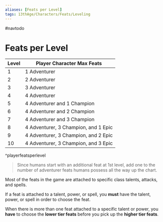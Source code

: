 ```yaml
---
aliases: [Feats per Level]
tags: 13thAge/Characters/Feats/Leveling
---
```


#navtodo 

# Feats per Level

| Level | Player Character Max Feats           |
| ----- | ------------------------------------ |
| 1     | 1 Adventurer                         |
| 2     | 2 Adventurer                         |
| 3     | 3 Adventurer                         |
| 4     | 4 Adventurer                         |
| 5     | 4 Adventurer and 1 Champion          |
| 6     | 4 Adventurer and 2 Champion          |
| 7     | 4 Adventurer and 3 Champion          |
| 8     | 4 Adventurer, 3 Champion, and 1 Epic |
| 9     | 4 Adventurer, 3 Champion, and 2 Epic |
| 10    | 4 Adventurer, 3 Champion, and 3 Epic                                     |
^playerfeatsperlevel
 
> Since humans start with an additional feat at 1st level, add one to the number of adventurer feats humans possess all the way up the chart.


Most of the feats in the game are attached to specific class talents, attacks, and spells. 

If a feat is attached to a talent, power, or spell, you **must** have the talent, power, or spell in order to choose the feat. 

When there is more than one feat attached to a specific talent or power, you **have** to choose the **lower tier feats** before you pick up the **higher tier feats**.

